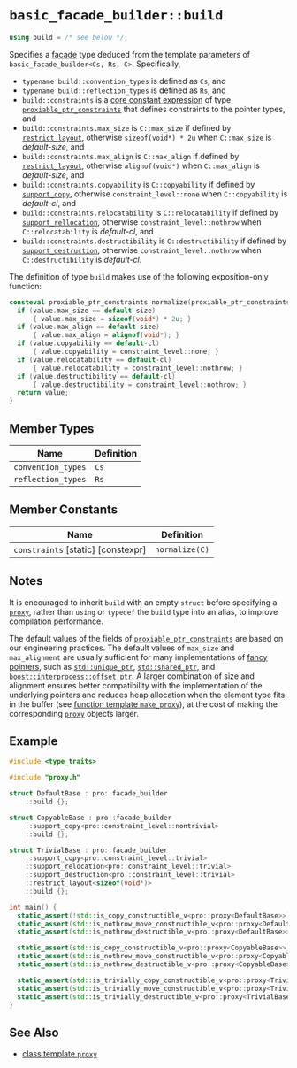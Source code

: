 # `basic_facade_builder::build`

```cpp
using build = /* see below */;
```

Specifies a [facade](../facade.md) type deduced from the template parameters of `basic_facade_builder<Cs, Rs, C>`. Specifically,

- `typename build::convention_types` is defined as `Cs`, and
- `typename build::reflection_types` is defined as `Rs`, and
- `build::constraints` is a [core constant expression](https://en.cppreference.com/w/cpp/language/constant_expression) of type [`proxiable_ptr_constraints`](../proxiable_ptr_constraints.md) that defines constraints to the pointer types, and
- `build::constraints.max_size` is `C::max_size` if defined by [`restrict_layout`](restrict_layout.md), otherwise `sizeof(void*) * 2u` when `C::max_size` is *default-size*, and
- `build::constraints.max_align` is `C::max_align` if defined by [`restrict_layout`](restrict_layout.md), otherwise `alignof(void*)` when `C::max_align` is *default-size*, and
- `build::constraints.copyability` is `C::copyability` if defined by [`support_copy`](support_copy.md), otherwise `constraint_level::none` when `C::copyability` is *default-cl*, and
- `build::constraints.relocatability` is `C::relocatability` if defined by [`support_rellocation`](support_relocation.md), otherwise `constraint_level::nothrow` when `C::relocatability` is *default-cl*, and
- `build::constraints.destructibility` is `C::destructibility` if defined by [`support_destruction`](support_destruction.md), otherwise `constraint_level::nothrow` when `C::destructibility` is *default-cl*.

The definition of type `build` makes use of the following exposition-only function:

```cpp
consteval proxiable_ptr_constraints normalize(proxiable_ptr_constraints value) {
  if (value.max_size == default-size)
      { value.max_size = sizeof(void*) * 2u; }
  if (value.max_align == default-size)
      { value.max_align = alignof(void*); }
  if (value.copyability == default-cl)
      { value.copyability = constraint_level::none; }
  if (value.relocatability == default-cl)
      { value.relocatability = constraint_level::nothrow; }
  if (value.destructibility == default-cl)
      { value.destructibility = constraint_level::nothrow; }
  return value;
}
```

## Member Types

| Name               | Definition |
| ------------------ | ---------- |
| `convention_types` | `Cs`       |
| `reflection_types` | `Rs`       |

## Member Constants

| Name                               | Definition     |
| ---------------------------------- | -------------- |
| `constraints` [static] [constexpr] | `normalize(C)` |

## Notes

It is encouraged to inherit `build` with an empty `struct` before specifying a [`proxy`](../proxy.md), rather than `using` or `typedef` the `build` type into an alias, to improve compilation performance.

The default values of the fields of [`proxiable_ptr_constraints`](../proxiable_ptr_constraints.md) are based on our engineering practices. The default values of `max_size` and `max_alignment` are usually sufficient for many implementations of [fancy pointers](https://en.cppreference.com/w/cpp/named_req/Allocator#Fancy_pointers), such as [`std::unique_ptr`](https://en.cppreference.com/w/cpp/memory/unique_ptr), [`std::shared_ptr`](https://en.cppreference.com/w/cpp/memory/shared_ptr), and [`boost::interprocess::offset_ptr`](https://www.boost.org/doc/libs/1_85_0/doc/html/interprocess/offset_ptr.html). A larger combination of size and alignment ensures better compatibility with the implementation of the underlying pointers and reduces heap allocation when the element type fits in the buffer (see [function template `make_proxy`](../make_proxy.md)), at the cost of making the corresponding [`proxy`](../proxy.md) objects larger.

## Example

```cpp
#include <type_traits>

#include "proxy.h"

struct DefaultBase : pro::facade_builder
    ::build {};

struct CopyableBase : pro::facade_builder
    ::support_copy<pro::constraint_level::nontrivial>
    ::build {};

struct TrivialBase : pro::facade_builder
    ::support_copy<pro::constraint_level::trivial>
    ::support_relocation<pro::constraint_level::trivial>
    ::support_destruction<pro::constraint_level::trivial>
    ::restrict_layout<sizeof(void*)>
    ::build {};

int main() {
  static_assert(!std::is_copy_constructible_v<pro::proxy<DefaultBase>>);
  static_assert(std::is_nothrow_move_constructible_v<pro::proxy<DefaultBase>>);
  static_assert(std::is_nothrow_destructible_v<pro::proxy<DefaultBase>>);

  static_assert(std::is_copy_constructible_v<pro::proxy<CopyableBase>>);
  static_assert(std::is_nothrow_move_constructible_v<pro::proxy<CopyableBase>>);
  static_assert(std::is_nothrow_destructible_v<pro::proxy<CopyableBase>>);

  static_assert(std::is_trivially_copy_constructible_v<pro::proxy<TrivialBase>>);
  static_assert(std::is_trivially_move_constructible_v<pro::proxy<TrivialBase>>);
  static_assert(std::is_trivially_destructible_v<pro::proxy<TrivialBase>>);
}
```

## See Also

- [class template `proxy`](../proxy.md)
